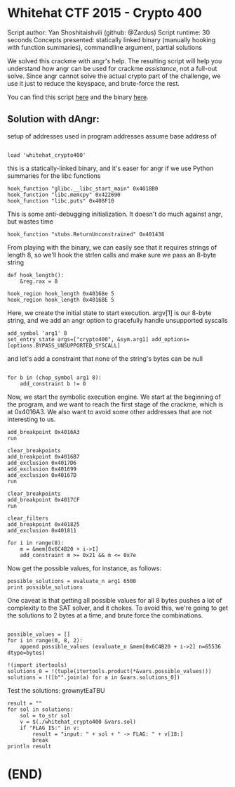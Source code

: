 # Whitehat CTF 2015 - Crypto 400
   Script author: Yan Shoshitaishvili (github: @Zardus)
   Script runtime: 30 seconds
   Concepts presented: statically linked binary (manually hooking with function summaries), commandline argument, partial solutions

We solved this crackme with angr's help. The resulting script will help you
understand how angr can be used for crackme *assistance*, not a full-out solve.
Since angr cannot solve the actual crypto part of the challenge, we use it just
to reduce the keyspace, and brute-force the rest.

You can find this script [here](https://github.com/angr/angr-examples/tree/master/examples/whitehat_crypto400/solve.py)
and the binary [here](https://github.com/angr/angr-examples/tree/master/examples/whitehat_crypto400/whitehat_crypto400).

## Solution with dAngr:

setup of addresses used in program
addresses assume base address of
```    

load 'whitehat_crypto400' 

```
this is a statically-linked binary, and it's easer for angr if we use Python summaries for the libc functions

```
hook_function "glibc.__libc_start_main" 0x4018B0
hook_function "libc.memcpy" 0x422690
hook_function "libc.puts" 0x408F10
```
This is some anti-debugging initialization. It doesn't do much against angr, but wastes time
```
hook_function "stubs.ReturnUnconstrained" 0x401438
```
From playing with the binary, we can easily see that it requires strings of
length 8, so we'll hook the strlen calls and make sure we pass an 8-byte
string
```
def hook_length():
    &reg.rax = 8

hook_region hook_length 0x40168e 5
hook_region hook_length 0x4016BE 5
```
Here, we create the initial state to start execution. argv[1] is our 8-byte
string, and we add an angr option to gracefully handle unsupported syscalls
```
add_symbol 'arg1' 8
set_entry_state args=["crypto400", &sym.arg1] add_options=[options.BYPASS_UNSUPPORTED_SYSCALL]
```
and let's add a constraint that none of the string's bytes can be null
```

for b in (chop_symbol arg1 8):
    add_constraint b != 0
```
Now, we start the symbolic execution engine. We start at the beginning of the
program, and we want to reach the first stage of the crackme, which is at
0x4016A3. We also want to avoid some other addresses that are not interesting
to us.
```
add_breakpoint 0x4016A3
run

clear_breakpoints
add_breakpoint 0x4016B7
add_exclusion 0x4017D6
add_exclusion 0x401699
add_exclusion 0x40167D
run

clear_breakpoints
add_breakpoint 0x4017CF
run

clear_filters
add_breakpoint 0x401825
add_exclusion 0x401811

for i in range(8):
    m = &mem[0x6C4B20 + i->1]
    add_constraint m >= 0x21 && m <= 0x7e
```

Now get the possible values, for instance, as follows:
    
    possible_solutions = evaluate_n arg1 6500
    print possible_solutions

One caveat is that getting all possible values for all 8 bytes pushes a lot of complexity to the SAT solver, and it chokes.
To avoid this, we're going to get the solutions to 2 bytes at a time, and brute force the combinations.

```

possible_values = []
for i in range(0, 8, 2):
    append possible_values (evaluate_n &mem[0x6C4B20 + i->2] n=65536 dtype=bytes)

!(import itertools)
solutions_0 = !(tuple(itertools.product(*&vars.possible_values)))
solutions = !([b"".join(a) for a in &vars.solutions_0])

```
Test the solutions:
grownytEaTBU
    
```
result = ""
for sol in solutions:
    sol = to_str sol
    v = $(./whitehat_crypto400 &vars.sol)
    if "FLAG IS:" in v:
        result = "input: " + sol + " -> FLAG: " + v[18:]
        break
println result
```
# (END)


